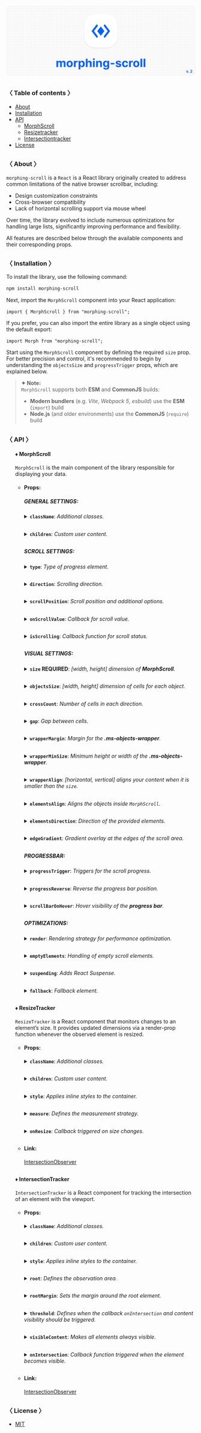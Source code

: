 ![logo](https://raw.githubusercontent.com/voodoofugu/morphing-scroll/refs/heads/main/src/assets/banner-logo.png)

<h2></h2>

### 〈 Table of contents 〉

- [About](#-about-)
- [Installation](#-installation-)
- [API](#-api-)
  - [MorphScroll](#-morphscroll)
  - [Resizetracker](#-resizetracker)
  - [Intersectiontracker](#-intersectiontracker)
- [License](#-license-)

<h2></h2>

### 〈 About 〉

`morphing-scroll` is a `React` is a React library originally created to address common limitations of the native browser scrollbar, including:

- Design customization constraints
- Cross-browser compatibility
- Lack of horizontal scrolling support via mouse wheel

Over time, the library evolved to include numerous optimizations for handling large lists, significantly improving performance and flexibility.

All features are described below through the available components and their corresponding props.

<h2></h2>

### 〈 Installation 〉

To install the library, use the following command:

```bash
npm install morphing-scroll
```

Next, import the `MorphScroll` component into your React application:

```tsx
import { MorphScroll } from "morphing-scroll";
```

If you prefer, you can also import the entire library as a single object using the default export:

```tsx
import Morph from "morphing-scroll";
```

Start using the `MorphScroll` component by defining the required `size` prop. For better precision and control, it's recommended to begin by understanding the `objectsSize` and `progressTrigger` props, which are explained below.

> **✦ Note:**  
> `MorphScroll` supports both **ESM** and **CommonJS** builds:
>
> - **Modern bundlers** (e.g. _Vite_, _Webpack 5_, _esbuild_) use the **ESM** (`import`) build
> - **Node.js** (and older environments) use the **CommonJS** (`require`) build

<h2></h2>

### 〈 API 〉

<ul><div>

#### ♦ MorphScroll

`MorphScroll` is the main component of the library responsible for displaying your data.

- #### Props:

<ul><div>

##### **GENERAL SETTINGS**:

<details><summary><b><code>className</code></b>: <em>Additional classes.</em></summary><br /><ul><div>
<b>Type:</b> string<br />
<br />
<b>Description:</b> <em><br />
This parameter allows you to add additional classes to the component.</em><br />
<br />
<b>Example:</b>

```tsx
<MorphScroll {...props} className="custom-class">
  {children}
</MorphScroll>
```

</div></ul></details>

<h2></h2>

<details><summary><b><code>children</code></b>: <em>Custom user content.</em></summary><br /><ul><div>
<b>Type:</b> React.ReactNode<br />
<br />
<b>Description:</b> <em><br />
This is where you can pass your list elements.<br />
Make sure to provide unique keys for each list item, as per React's rules. The <code>MorphScroll</code> component ensures that the cells it generates will use the same keys as your list items, allowing it to render the correct cells for the current list.<br />
Additionally, <code>MorphScroll</code> handles a passed <mark>null</mark> value the same way as <mark>undefined</mark>, rendering nothing in both cases.</em><br />
<br />
<b>Example:</b>

```tsx
<MorphScroll {...props}>{children}</MorphScroll>
```

</div></ul></details>

<h2></h2>

##### **SCROLL SETTINGS**:

<details><summary><b><code>type</code></b>: <em>Type of progress element.</em></summary><br /><ul><div>
<b>Type:</b> "scroll" | "slider" | "sliderMenu"<br />
<br />
<b>Default:</b> "scroll"<br />
<br />
<b>Description:</b> <em><br />
This parameter defines how the provided <code>progressElement</code> behaves within <code>progressTrigger</code> and how you interact with it.<br />
<br />
<mark>scroll</mark> - This is the default value and represents a standard scrollbar.<br />
<br />
<mark>slider</mark> - It displays distinct elements indicating the number of full scroll steps within the list.<br />
<br />
<mark>sliderMenu</mark> - It behaves like a <code>slider</code>, but now the <code>progressElement</code> is a menu, an you can provide custom buttons as an array in the <code>progressElement</code>.</em><br />
<br />
<b>Example:</b>

```tsx
<MorphScroll {...props} type="slider">
  {children}
</MorphScroll>
```

![banner](https://raw.githubusercontent.com/voodoofugu/morphing-scroll/refs/heads/main/src/assets/banner-type.png)

</div></ul></details>

<h2></h2>

<details><summary><b><code>direction</code></b>: <em>Scrolling direction.</em></summary><br /><ul><div>
<b>Type:</b> "x" | "y" | "hybrid"<br />
<br />
<b>Default:</b> "y"<br />
<br />
<b>Description:</b> <em><br />
This parameter changes the scroll or slider type direction based on the provided value.<br />
You can set the value to horizontal, vertical or hybrid positions to customize the component according to your needs.</em><br />
<br />
<b>Example:</b>

```tsx
<MorphScroll {...props} direction="x">
  {children}
</MorphScroll>
```

![banner](https://raw.githubusercontent.com/voodoofugu/morphing-scroll/refs/heads/main/src/assets/banner-direction.png)

</div></ul></details>

<h2></h2>

<details><summary><b><code>scrollPosition</code></b>: <em>Scroll position and additional options.</em></summary><br /><ul><div>
<b>Type:</b> {<br />
value: number | "end" | (number | "end")[];<br />
duration?: number;<br />
updater?: boolean;<br />
}<br />
<br />
<b>Default:</b> { duration: 200; updater: false }<br />
<br />
<b>Description:</b> <em><br />
This parameter allows you to set custom scroll values.<br />
<br />
<code>value</code>:<br />
<ul>
  <li><mark>number</mark> - Sets the scroll position to a specific value.</li>
  <li><mark>"end"</mark> - Scrolls to the bottom of the list upon loading, which is useful for scenarios like chat message lists. When new elements are appended to the list, the scroll position will update automatically. However, to prevent unwanted scrolling when adding elements to the beginning of the list, this property will not trigger.</li>
</ul>
You can also provide an array of two values to specific positions ( e.g., [ x, y ] axes ) for hybrid directions.</code>.<br />
<br />
<code>duration</code>:<br />
This property determines the animation speed for scrolling in <b>ms</b>.<br />
<br />
<code>updater</code>:<br />
This property is a helper for the <code>value</code> property. When setting the same scroll value repeatedly (e.g., clicking a button to scroll to the top), React does not register the update. To force an update, toggle updater within setState, e.g.,<br />
<code>setScroll((prev) => ({ ...prev, value: 0, updater: <b>!prev.updater</b> }))</code></em><br />
<br />
<b>Example:</b>

```tsx
<MorphScroll {...props}
  scrollPosition={{ value: 100; duration: 100 }}
>
  {children}
</MorphScroll>
```

![banner](https://raw.githubusercontent.com/voodoofugu/morphing-scroll/refs/heads/main/src/assets/banner-scrollPosition.png)

</div></ul></details>

<h2></h2>

<details><summary><b><code>onScrollValue</code></b>: <em>Callback for scroll value.</em></summary><br /><ul><div>
<b>Type:</b> ( left: number, top: number ) => void<br />
<br />
<b>Description:</b> <em><br />
This parameter accepts a callback function that is triggered on every scroll event. The callback receives the current scroll top and left position as a number. The return value of the callback can be used to determine custom behavior based on the scroll value.</em><br />
<br />
<b>Example:</b>

```tsx
<MorphScroll {...props}
  onScrollValue={
    (left, top) => console.log("Scroll position:", left, top),
  }
>
  {children}
</MorphScroll>
```

</div></ul></details>
  
<h2></h2>

<details><summary><b><code>isScrolling</code></b>: <em>Callback function for scroll status.</em></summary><br /><ul><div>
<b>Type:</b> ( motion: boolean ) => void<br />
<br />
<b>Description:</b> <em><br />
This parameter accepts a callback function that is triggered whenever the scroll status changes. The callback receives a boolean value, where <code>true</code> indicates that scrolling is in progress, and <code>false</code> indicates that scrolling has stopped. This can be useful for triggering additional actions, such as pausing animations or loading indicators based on the scroll state.</em><br />
<br />
<b>Example:</b>

```tsx
<MorphScroll
  {...props}
  isScrolling={(motion) => {
    console.log(motion ? "Scrolling..." : "Scroll stopped.");
  }}
>
  {children}
</MorphScroll>
```

</div></ul></details>

<h2></h2>

##### **VISUAL SETTINGS**:

<details><summary><b><code>size</code> REQUIRED</b>: <em>[width, height] dimension of <b>MorphScroll</b>.</em></summary><br /><ul><div>
<b>Type:</b><br /> number | number[] | "auto"<br />
<br />
<b>Description:</b> <em><br />
This parameter sets the width and height of the <code>MorphScroll</code>.<br />
<br />
<mark>number</mark> - Sets a fixed size in pixels. It can be 1 number if you want to set the same width and height, or an array of 2 numbers.<br />
<br />
<mark>"auto"</mark> - Adds the <code>ResizeTracker</code> component to measure the width and height of the area where <code>MorphScroll</code> is added. The dimensions will automatically adjust when the container changes.</em><br />
<br />
<b>Example:</b>

```tsx
<MorphScroll {...props} size={[100, 400]}>
  {children}
</MorphScroll>
```

![banner](https://raw.githubusercontent.com/voodoofugu/morphing-scroll/refs/heads/main/src/assets/banner-size.png)

</div></ul></details>

<h2></h2>

<details><summary><b><code>objectsSize</code></b>: <em>[width, height] dimension of cells for each object.</em></summary><br /><ul><div>
<b>Type:</b><br />
number | "size" | "firstChild" | "none"<br />
| (number | "size" | "firstChild" | "none")[]<br />
<br />
<b>Default:</b> If you don't provide any value, the default value will be taken from <code>size</code><br />
<br />
<b>Description:</b> <em><br />
This parameter defines the [width, height] of cells for each of your objects.<br />
<br />
<mark>number</mark> - Sets a fixed size for your custom objects.<br />
<br />
<mark>"size"</mark> - The dimensions will be taken from <code>size</code>.<br />
<br />
<mark>"firstChild"</mark> - Creates a <code>ResizeTracker</code> wrapper for the first child of your list. This wrapper will calculate the size of the first child, and these dimensions will be applied to all cells in the list.<br />
This can be useful if you want to change the size of objects in your list dynamically, e.g., when reducing the size of the user's screen.<br />
<br />
<mark>"none"</mark> - Cells will still be created, but <code>MorphScroll</code> will not calculate their sizes-they will simply wrap your objects.<br />
<br />
<mark>undefined</mark> - If no value is provided, the default behavior is partially inferred from the <code>size</code> prop:
<ul>
  <li>When <code>direction="x"</code>, the height from <code>size</code> will be used, behaving as if you had passed <code>objectsSize=["size", "none"]</code>.</li>
  <li>When <code>direction="y"</code>, the width from <code>size</code> will be used, behaving as if you had passed <code>objectsSize=["none", "size"]</code>.</li>
</ul>
<br />
✦ Note:<br />
<ul>
  <li>All types can be used as 1 value, or an array of 2 values.</li>
  <li><mark>"none"</mark> is not compatible with <code>render</code>.</li>
</ul></em><br />
<br />
<b>Example:</b>

```tsx
<MorphScroll {...props} objectsSize={[80, 80]}>
  {children}
</MorphScroll>
```

![banner](https://raw.githubusercontent.com/voodoofugu/morphing-scroll/refs/heads/main/src/assets/banner-objectsSize.png)

</div></ul></details>

<h2></h2>

<details><summary><b><code>crossCount</code></b>: <em>Number of cells in each direction.</em></summary><br /><ul><div>
<b>Type:</b> number<br />
<br />
<b>Description:</b> <em><br />
This parameter defines the number of <b>columns</b> (<code>direction="y"</code>, <code>direction="hybrid"</code> + <code>elementsDirection="column"</code>) or <b>rows</b> (<code>direction="x"</code>, <code>direction="hybrid"</code> + <code>elementsDirection="row"</code>).<br />
<br />
✦ Note:<br />
<ul>
  <li>If you use <mark>"x"</mark> or <mark>"y"</mark> for the <code>direction</code> parameter, <code>crossCount</code> only limits the <b>maximum</b> number of columns or rows.</li>
  <li>If you use <mark>"hybrid"</mark> for the <code>direction</code> parameter, <code>crossCount</code> defines the <b>exact</b> number of columns or rows in dependence of the <code>elementsDirection</code>, but not exceeding the total number of passed elements.</li>
</ul></em><br />
<br />
<b>Example:</b>

```tsx
<MorphScroll {...props} crossCount={3}>
  {children}
</MorphScroll>
```

![banner](https://raw.githubusercontent.com/voodoofugu/morphing-scroll/refs/heads/main/src/assets/banner-crossCount.png)

</div></ul></details>

<h2></h2>

<details><summary><b><code>gap</code></b>: <em>Gap between cells.</em></summary><br /><ul><div>
<b>Type:</b> number | number[]<br />
<br />
<b>Description:</b> <em><br />
This parameter allows you to set spacing in pixels between list items for rows and columns.<br />
<br />
✦ Note:<br />
It can be 1 number or an array of 2 numbers.</em><br />
<br />
<b>Example:</b>

```tsx
<MorphScroll {...props} gap={10}>
  {children}
</MorphScroll>
```

![banner](https://raw.githubusercontent.com/voodoofugu/morphing-scroll/refs/heads/main/src/assets/banner-gap.png)

</div></ul></details>

<h2></h2>

<details><summary><b><code>wrapperMargin</code></b>: <em>Margin for the <b>.ms-objects-wrapper</b>.</em></summary><br /><ul><div>
<b>Type:</b> number | number[]<br />
<br />
<b>Description:</b> <em><br />
This parameter defines the spacing between the list items and their wrapper, effectively increasing the width or height of the scrollable area.<br />
<br />
✦ Note:<br />
Can be 1 number or an array of 2 or 4 numbers in pixels.</em><br />
<br />
<b>Example:</b>

```tsx
<MorphScroll {...props} wrapperMargin={10}>
  {children}
</MorphScroll>
```

![banner](https://raw.githubusercontent.com/voodoofugu/morphing-scroll/refs/heads/main/src/assets/banner-wrapperMargin.png)

</div></ul></details>

<h2></h2>

<details><summary><b><code>wrapperMinSize</code></b>: <em>Minimum height or width of the <b>.ms-objects-wrapper</b>.</em></summary><br /><ul><div>
<b>Type:</b> number | "full" | (number | "full")[]<br /><br />
<b>Description:</b> <em><br />
This parameter defines the minimum height or width of the <b>.ms-objects-wrapper</b>, to which CSS properties like <code>min-height</code> or <code>min-width</code> will be applied.<br />
<br />
✦ Note:<br />
Can be used as 1 value, or an array of 2 values.</em><br />
<br />
<b>Example:</b>

```tsx
<MorphScroll {...props} wrapperMinSize={"full"}>
  {children}
</MorphScroll>
```

![banner](https://raw.githubusercontent.com/voodoofugu/morphing-scroll/refs/heads/main/src/assets/banner-wrapperMinSize.png)

</div></ul></details>

<h2></h2>

<details><summary><b><code>wrapperAlign</code></b>: <em>[horizontal, vertical] aligns your content when it is smaller than the <code>size</code>.</em></summary><br /><ul><div> 
<b>Type:</b><br />
"start" | "center" | "end"<br />
| ("start" | "center" | "end")[]<br />
<br />
<b>Description:</b> <em><br />
This parameter aligns the <b>.ms-objects-wrapper</b>, which contains all the provided elements, relative to the scroll or the <code>size</code>.<br />
<br />
✦ Note:<br />
Use 1 value to align one or both axes, or an array of 2 values to align both axes.</em><br />
<br />
<b>Example:</b>

```tsx
<MorphScroll {...props} wrapperAlign={["center", "center"]}>
  {children}
</MorphScroll>
```

![banner](https://raw.githubusercontent.com/voodoofugu/morphing-scroll/refs/heads/main/src/assets/banner-wrapperAlign.png)

</div></ul></details>

<h2></h2>

<details><summary><b><code>elementsAlign</code></b>: <em>Aligns the objects inside <code>MorphScroll</code>.</em></summary><br /><ul><div>
<b>Type:</b> "start" | "center" | "end"<br />
<br />
<b>Example:</b>

```tsx
<MorphScroll {...props} elementsAlign="center">
  {children}
</MorphScroll>
```

![banner](https://raw.githubusercontent.com/voodoofugu/morphing-scroll/refs/heads/main/src/assets/banner-elementsAlign.png)

</div></ul></details>

<h2></h2>

<details><summary><b><code>elementsDirection</code></b>: <em>Direction of the provided elements.</em></summary><br /><ul><div>
<b>Type:</b> "row" | "column"<br />
<br />
<b>Default:</b> "row"<br />
<br />
<b>Description:</b> <em><br />
This parameter changes the order of the provided elements based on the provided value.</em><br />
<br />
<b>Example:</b>

```tsx
<MorphScroll {...props} elementsDirection="column">
  {children}
</MorphScroll>
```

![banner](https://raw.githubusercontent.com/voodoofugu/morphing-scroll/refs/heads/main/src/assets/banner-elementsDirection.png)

</div></ul></details>

<h2></h2>

<details><summary><b><code>edgeGradient</code></b>: <em>Gradient overlay at the edges of the scroll area.</em></summary><br /><ul><div>
<b>Type:</b> boolean | { color?: string; size?: number }<br />
<br />
<b>Default:</b> { size: 40 }<br />
<br />
<b>Description:</b> <em><br />
This parameter creates two edge elements responsible for darkening the edges of the scroll when it overflows.<br />
<br />
<code>color</code>:<br />
The property accepts any valid color format.
If you provide it, the library will generate a gradient transitioning from the custom color to transparent.
If you provide just <mark>true</mark>, the edge elements will have no color, allowing for custom styling via CSS classes.<br />
<br />
<code>size</code>:<br />
The property changes the height for horizontal and width for vertical <b>.ms-edge</b>.</em><br />
<br />
<b>Example:</b>

```tsx
<MorphScroll
  {...props}
  edgeGradient={{ color: "rgba(0, 0, 0, 0.5)", size: 60 }}
>
  {children}
</MorphScroll>
```

![banner](https://raw.githubusercontent.com/voodoofugu/morphing-scroll/refs/heads/main/src/assets/banner-edgeGradient.png)

</div></ul></details>

<h2></h2>

##### **PROGRESSBAR**:

<details><summary><b><code>progressTrigger</code></b>: <em>Triggers for the scroll progress.</em></summary><br /><ul><div>
<b>Type:</b> {<br />
  wheel?: boolean | { changeDirection?: boolean; changeDirectionKey?: string };<br />
  content?: boolean;<br />
  progressElement?: boolean | React.ReactNode | React.ReactNode[];<br />
  arrows?: boolean | { size?: number; element?: React.ReactNode };<br />
}<br />
<br />
<b>Default:</b> { wheel: true }<br />
<br />
<b>Description:</b> <em><br />
This is one of the most important properties, allowing you to define how users interact with the progress bar and customize its appearance.<br />
<br />
<code>wheel</code>:<br />
Determines whether the progress bar responds to mouse wheel scrolling.<br />
If you use <code>direction="hybrid"</code>, you can use:
<ul>
  <li><code>changeDirection</code>: allows switching the scroll direction with the mouse wheel.</li>
  <li><code>changeDirectionKey</code>: allows switching the scroll direction by pressing a specific key ( default: <mark>"KeyX"</mark> ).</li>
</ul>
<br />
<code>content</code>:<br />
This parameter enables interaction by clicking and dragging anywhere within the scrollable content to move it.<br />
<br />
<code>progressElement</code>:<br />
This parameter determines how the scroll progress is managed.<br />
<br />
<ul>
  <li>When using <code>type="scroll"</code>, you can provide a custom scroll element. If it's not ready yet, simply set <mark>true</mark> instead — this will fall back to the browser’s default scrollbar.</li><br />
  <li>When using <code>type="slider"</code>, a <b>.ms-slider</b> element is automatically generated. It contains multiple <b>ms-slider-element</b> elements that visually represent the scroll progress. One of them will always have the <code>active</code> class depending on the current position.</li><br />
  <li>When using <code>type="sliderMenu"</code>, everything is the same as with <mark>"slider"</mark> but you can pass an array of custom buttons to <code>progressElement</code>. These buttons act as a navigation menu, allowing users to jump to specific sections.</li>
</ul>
<br />
<code>arrows</code>:<br />
This parameter allows you to add custom arrows to the progress bar. You can either specify a <code>size</code> for the arrows and provide a custom element.<br />
<br />
✦ Note:<br />
<ul>
  <li><code>progressTrigger</code> can only create or provide elements, but you must make the design for them yourself.</li>
  <li>The Library scroll element automatically receives <code>:focus</code> when you start scrolling with the mouse wheel.</li>
</ul></em><br />
<b>Example:</b>

```tsx
<MorphScroll
  {...props}
  progressTrigger={{
    wheel: true,
    progressElement: <div className="your-scroll-thumb" />,
  }}
>
  {children}
</MorphScroll>
```

</div></ul></details>

<h2></h2>

<details><summary><b><code>progressReverse</code></b>: <em>Reverse the progress bar position.</em></summary><br /><ul><div>
<b>Type:</b> boolean | boolean[]<br />
<br />
<b>Default:</b> false<br />
<br />
<b>Description:</b> <em><br />
This parameter changes the position of the progress bar based on the direction property.<br />
<br />
<ul>
  <li>If <code>direction="x"</code>, the progress bar appears on the left by default and moves to the right when set to <mark>true</mark>.</li>
  <li>If <code>direction="y"</code>, the progress bar appears at the bottom by default and moves to the top when set to <mark>true</mark>.</li>
  <li>If <code>direction="hybrid"</code>, both horizontal and vertical progress bars are used with the same logic as above. And in this case, you can also pass an array of booleans to control each bar individually.</li>
</ul></em><br />
<br />
<b>Example:</b>

```tsx
<MorphScroll {...props} progressReverse>
  {children}
</MorphScroll>
```

![banner](https://raw.githubusercontent.com/voodoofugu/morphing-scroll/refs/heads/main/src/assets/banner-progressReverse.png)

</div></ul></details>

<h2></h2>

<details><summary><b><code>scrollBarOnHover</code></b>: <em>Hover visibility of the <b>progress bar</b>.</em></summary><br /><ul><div>
<b>Type:</b> boolean<br />
<br />
<b>Default:</b> false<br />
<br />
<b>Description:</b> <em><br />
This parameter controls the visibility of the progress bar regardless of the <code>type</code> value.<br />
When you use it, the <b>"hover"</b> class is applied to the <b>.ms-bar</b> when the cursor is over it (or the finger touches it on touchscreens), and <b>"leave"</b> is applied when it is no longer hovered. This allows you to easily customize its appearance on interaction.</em><br />
<br />
<b>Example:</b>

```tsx
<MorphScroll {...props} scrollBarOnHover>
  {children}
</MorphScroll>
```

![banner](https://raw.githubusercontent.com/voodoofugu/morphing-scroll/refs/heads/main/src/assets/banner-scrollBarOnHover.png)

</div></ul></details>

<h2></h2>

##### **OPTIMIZATIONS**:

<details><summary><b><code>render</code></b>: <em>Rendering strategy for performance optimization.</em></summary><br /><ul><div>
<b>Type:</b> {<br />
  type: "lazy" | "virtual";<br />
  rootMargin?: number | number[];<br />
  stopLoadOnScroll?: boolean;<br />
  }<br />
<br />
<b>Description:</b> <em><br />
This parameter adds a gradual rendering of the content as it enters the viewport.<br />
When used, a container is created for each scrollable object, and its absolute positioning is calculated based on scroll position and area dimensions.<br />
<br />
<code>type</code>:<br />
<ul>
  <li>With <mark>"lazy"</mark>, content is not deleted when it leaves the viewport.</li>
  <li>With <mark>"virtual"</mark>, content is deleted when it leaves the viewport.</li>
</ul>
<br />
<code>rootMargin</code>:<br />
This property controls the threshold for loading content. It can be a single number or an array of 2 <b>[ top-bottom, left-right ]</b> or 4 <b>[ top, right, bottom, left ]</b> numbers. It is the distance for loading from the root element ( <b>.ms-element</b> ) in pixels.<br />
<br />
<code>stopLoadOnScroll</code>:<br />
This property controls whether to stop loading content when scrolling.<br />
<br />
✦ Note:<br />
<code>render</code> is not compatible with <code>objectsSize: "none"</code>.</em><br />
<br />
<b>Example:</b>

```tsx
<MorphScroll {...props} render={{ type: "virtual" }}>
  {children}
</MorphScroll>
```

![banner](https://raw.githubusercontent.com/voodoofugu/morphing-scroll/refs/heads/main/src/assets/banner-render.png)

</div></ul></details>

<h2></h2>

<details><summary><b><code>emptyElements</code></b>: <em>Handling of empty scroll elements.</em></summary><br /><ul><div>
<b>Type:</b> {<br />
mode: "clear" | "fallback" | { fallback: React.ReactNode };<br />
clickTrigger?: { selector: string; delay?: number };<br />
}<br />
<br />
<b>Description:</b> <em><br />
This option will allow you to delete or replace empty list items during the first rendering, or to start this process by clicking.<br />
<br />
<code>mode</code>:<br />
<ul>
  <li><mark>"clear"</mark> – automatically removes empty elements.</li>
  <li><mark>"fallback"</mark> – replaces empty elements with the value from the <code>fallback</code> props.</li>
  <li><mark>{ fallback: React.ReactNode }</mark> – if you need a different element than in <code>fallback</code> to replace empty elements, you can use this option.</li>
</ul>
<br />
<code>clickTrigger</code>:<br />
In case if elements are removed via a click action, use this option. It accepts an object with a <code>selector</code> ( such as a delete button’s class ) and <code>delay</code> ( in <b>ms</b> ) to wait before removing the elements.<br />
<br />
✦ Note:<br />
<ul>
  <li>The cleanup runs on the initial render, when the number of elements changes, on scroll, and on click if you use <code>clickTrigger</code>.</li>
  <li>If you use <code>clickTrigger</code>:<br />
  - consider increasing <code>delay</code>, since the cleanup may run before removal.<br />
  - the wrapper <code>ms-object-box</code> also gets the <code>remove</code> class, which you can use e.g. for fade-out animations.</li>
</ul></em>
<br />
<b>Example:</b>

```tsx
<MorphScroll
  {...props}
  emptyElements={{
    mode: "clear",
    clickTrigger: { selector: ".close-button" },
  }}
>
  {children}
</MorphScroll>
```

![banner](https://raw.githubusercontent.com/voodoofugu/morphing-scroll/refs/heads/main/src/assets/banner-emptyElements.png)

</div></ul></details>

<h2></h2>

<details><summary><b><code>suspending</code></b>: <em>Adds React Suspense.</em></summary><br /><ul><div>
<b>Type:</b> boolean<br />
<br />
<b>Default:</b> false<br />
<br />
<b>Description:</b> <em><br />
This parameter adds React Suspense to the MorphScroll component for asynchronous rendering.</em><br />
<br />
<b>Example:</b>

```tsx
<MorphScroll {...props} suspending>
  {children}
</MorphScroll>
```

</div></ul></details>

<h2></h2>

<details><summary><b><code>fallback</code></b>: <em>Fallback element.</em></summary><br /><ul><div>
<b>Type:</b> React.ReactNode<br />
<br />
<b>Description:</b> <em><br />
This parameter sets the fallback element to display during loading or placeholder.<br />
It will be used when:
<ul>
  <li><code>suspending</code> is set to <mark>true</mark>.</li>
  <li><code>render.stopLoadOnScroll</code> is set to <mark>true</mark>.</li>
  <li><code>emptyElements.mode</code> is set to <mark>"fallback"</mark>.</li> 
</ul></em><br />
<br />
<b>Example:</b>

```tsx
<MorphScroll {...props} fallback={<div>Loading...</div>}>
  {children}
</MorphScroll>
```

</div></ul></details>
  
</div></ul>

<h2></h2>

#### ♦ ResizeTracker

`ResizeTracker` is a React component that monitors changes to an element’s size. It provides updated dimensions via a render-prop function whenever the observed element is resized.

- #### Props:

<ul><div>

<details><summary><b><code>className</code></b>: <em>Additional classes.</em></summary><br /><ul><div>
<b>Type:</b> string<br />
<br />
<b>Description:</b> <em><br />
This parameter allows you to add additional classes to the component.</em><br />
<br />
<b>Example:</b>

```tsx
<ResizeTracker className="custom-class">{children}</ResizeTracker>
```

</div></ul></details>

<h2></h2>

<details><summary><b><code>children</code></b>: <em>Custom user content.</em></summary><br /><ul><div>
<b>Type:</b> React.ReactNode<br />
<br />
<b>Description:</b> <em><br />
This parameter allows you to add custom content to the component.</em><br />
<br />
<b>Example:</b>

```tsx
<ResizeTracker>{children}</ResizeTracker>
```

</div></ul></details>

<h2></h2>

<details><summary><b><code>style</code></b>: <em>Applies inline styles to the container.</em></summary><br /><ul><div>
<b>Type:</b> React.CSSProperties<br />
<br />
<b>Example:</b>

```tsx
<ResizeTracker style={{ backgroundColor: "yellow" }}>{children}</ResizeTracker>
```

</div></ul></details>

<h2></h2>

<details><summary><b><code>measure</code></b>: <em>Defines the measurement strategy.</em></summary><br /><ul><div>
<b>Type:</b> "inner" | "outer" | "all"<br />
<br />
<b>Default:</b> "inner"<br />
<br />
<b>Description:</b><br />
<em>This prop determines what is being measured by automatically applying inline styles that affect width and height.<br />
<br />
<ul>
  <li><mark>"inner"</mark> sets <code>width: "max-content"</code> and <code>height: "max-content"</code>, measuring the size of child elements.</li>
  <li><mark>"outer"</mark> measures the parent element by setting <code>minWidth: "100%"</code> and <code>minHeight: "100%"</code>.</li>
  <li><mark>"all"</mark> value combines the styles of both <code>"inner"</code> and <code>"outer"</code>, allowing measurement of both the parent and child elements.</li>
</ul>
<br />
✦ Note: <br />
Be cautious when overriding styles via the <code>style</code> prop, as it may interfere with the styles applied by <code>measure</code>, leading to unexpected behavior.</em><br />
<br />
<b>Example:</b>

```tsx
<ResizeTracker measure="all">{children}</ResizeTracker>
```

</div></ul></details>

<h2></h2>

<details><summary><b><code>onResize</code></b>: <em>Callback triggered on size changes.</em></summary><br /><ul><div>
<b>Type:</b> (rect: Partial<DOMRectReadOnly>) => void<br />
<br />
<b>Description:</b><br />
<em>A callback function that is triggered whenever the observed element's dimensions change.<br />
The function receives an object containing the updated size properties.</em><br />
<br />
<b>Example:</b>

```tsx
<ResizeTracker
  onResize={(rect) => {
    console.log("New size:", rect);
  }}
>
  {children}
</ResizeTracker>
```

</div></ul></details>

<h2></h2>

</div></ul>

- #### Link:

  [IntersectionObserver](https://developer.mozilla.org/en-US/docs/Web/API/ResizeObserver)

<h2></h2>

#### ♦ IntersectionTracker

`IntersectionTracker` is a React component for tracking the intersection of an element with the viewport.

- #### Props:

<ul><div>

<details><summary><b><code>className</code></b>: <em>Additional classes.</em></summary><br /><ul><div>
<b>Type:</b> string<br />
<br />
<b>Description:</b> <em><br />
This parameter allows you to add additional classes to the component.</em><br />
<br />
<b>Example:</b>

```tsx
<IntersectionTracker className="custom-class">{children}</IntersectionTracker>
```

</div></ul></details>

<h2></h2>

<details><summary><b><code>children</code></b>: <em>Custom user content.</em></summary><br /><ul><div>
<b>Type:</b> React.ReactNode<br />
<br />
<b>Example:</b>

```tsx
<IntersectionTracker>{children}</IntersectionTracker>
```

</div></ul></details>

<h2></h2>

<details><summary><b><code>style</code></b>: <em>Applies inline styles to the container.</em></summary><br /><ul><div>
<b>Type:</b> React.CSSProperties<br />
<br />
<b>Example:</b>

```tsx
<IntersectionTracker style={{ backgroundColor: "yellow" }}>
  {children}
</IntersectionTracker>
```

</div></ul></details>

<h2></h2>

<details><summary><b><code>root</code></b>: <em>Defines the observation area.</em></summary><br /><ul><div>
<b>Type:</b> Element | null<br />
<br />
<b>Default:</b> null (window)<br />
<br />
<b>Description:</b> <em><br />
Specifies the element that serves as the bounding box for the intersection observation. 
If provided, it must be an ancestor of the observed element.</em><br />
<br />
<b>Example:</b>

```tsx
<IntersectionTracker root={document.getElementById("observer-container")}>
  {children}
</IntersectionTracker>
```

</div></ul></details>

<h2></h2>

<details><summary><b><code>rootMargin</code></b>: <em>Sets the margin around the root element.</em></summary><br /><ul><div>
<b>Type:</b> number | number[]<br />
<br />
<b>Description:</b> <em><br />
Defines an offset around the root element, expanding or shrinking the observed area.<br />
<br />
✦ Note:<br />
It can be a single number or an array of 2 <b>[ top-bottom, left-right ]</b> or 4 <b>[ top, right, bottom, left ]</b> numbers.</em><br />
<br />
<b>Example:</b>

```tsx
<IntersectionTracker rootMargin={10}>{children}</IntersectionTracker>
```

</div></ul></details>

<h2></h2>

<details><summary><b><code>threshold</code></b>: <em>Defines when the callback <code>onIntersection</code> and content visibility should be triggered.</em></summary><br /><ul><div>
<b>Type:</b> number | number[]<br />
<br />
<b>Default:</b> 0<br />
<br />
<b>Description:</b> <em><br />
Specifies at what percentage of the observed element’s visibility the callback should be executed.<br />
<br />
✦ Note:<br />
<ul>
  <li>A value of <code>0</code> means the callback fires when any part of the element appears, while <code>1</code> means the element must be fully visible.</li>
  <li>An array (e.g., <code>[0, 0.5, 1]</code>) triggers the callback multiple times at different visibility levels.</li>
</ul></em>
<br />
<b>Example:</b>

```tsx
<IntersectionTracker threshold={0.5}>{children}</IntersectionTracker>
```

</div></ul></details>

<h2></h2>

<details><summary><b><code>visibleContent</code></b>: <em>Makes all elements always visible.</em></summary><br /><ul><div>
<b>Type:</b> boolean<br />
<br />
<b>Default:</b> false<br />
<br />
<b>Description:</b> <em><br />
If set to <mark>true</mark>, the tracked elements will always be visible, regardless of their actual intersection status.<br />
This is useful for testing purposes or when using the <code>onIntersection</code> callback, ensuring that it reliably triggers whenever the element enters the viewport, even if all elements are already visible.</em><br />
<br />
<b>Example:</b>

```tsx
<IntersectionTracker visibleContent>{children}</IntersectionTracker>
```

</div></ul></details>

<h2></h2>

<details><summary><b><code>onIntersection</code></b>: <em>Callback function triggered when the element becomes visible.</em></summary><br /><ul><div>
<b>Type:</b> (entry: IntersectionObserverEntry) => void<br />
<br />
<b>Description:</b> <em><br />
A callback function that is called when the observed element enters or leaves the viewport or the area defined by the <code>root</code> property. This can be used to load new list items for <code>MorphScroll</code>.<br />
<br />
✦ Note:<br />
The <code>IntersectionObserverEntry</code> object provides details about the intersection state, including:<br />
<ul>
  <li><code>boundingClientRect</code>: The bounding rectangle of the element relative to the viewport.</li>
  <li><code>intersectionRatio</code>: The percentage of the element that is visible in the viewport.</li>
  <li><code>intersectionRect</code>: The intersection rectangle between the element and the viewport.</li>
  <li><code>rootBounds</code>: The bounding rectangle of the root element relative to the viewport.</li>
  <li><code>target</code>: The observed element.</li>
  <li><code>time</code>: The timestamp when the intersection state changed.</li>
</ul></em>
<br />
<b>Example:</b>

```tsx
<IntersectionTracker
  onIntersection={(entry) => {
    if (entry.isIntersecting) loadMoreItems();
  }}
>
  {children}
</IntersectionTracker>
```

</div></ul></details>

<h2></h2>

</div></ul>

- #### Link:

  [IntersectionObserver](https://developer.mozilla.org/en-US/docs/Web/API/Intersection_Observer_API)

</div></ul>

<h2></h2>

### 〈 License 〉

- [MIT](./publish/LICENSE)

